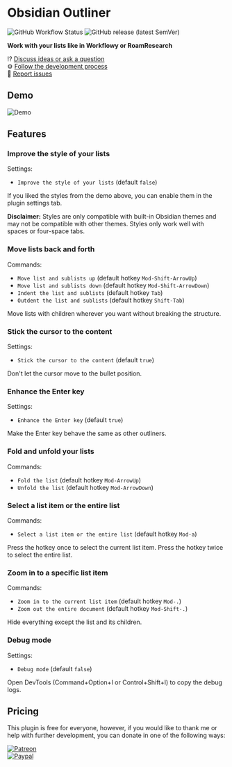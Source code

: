 # Obsidian Outliner

![GitHub Workflow Status](https://img.shields.io/github/workflow/status/vslinko/obsidian-outliner/Release?logo=github&style=for-the-badge)
![GitHub release (latest SemVer)](https://img.shields.io/github/v/release/vslinko/obsidian-outliner?style=for-the-badge&sort=semver)

**Work with your lists like in Workflowy or RoamResearch**

⁉️ [Discuss ideas or ask a question](https://github.com/vslinko/obsidian-outliner/discussions)<br>
⚙️ [Follow the development process](https://github.com/vslinko/obsidian-outliner/projects/1)<br>
🐛 [Report issues](https://github.com/vslinko/obsidian-outliner/issues)

## Demo

![Demo](https://raw.githubusercontent.com/vslinko/obsidian-outliner/main/demo.gif)

## Features

### Improve the style of your lists

Settings:

- `Improve the style of your lists` (default `false`)

If you liked the styles from the demo above, you can enable them in the plugin settings tab.

**Disclaimer:** Styles are only compatible with built-in Obsidian themes and may not be compatible with other themes. Styles only work well with spaces or four-space tabs.

### Move lists back and forth

Commands:

- `Move list and sublists up` (default hotkey `Mod-Shift-ArrowUp`)
- `Move list and sublists down` (default hotkey `Mod-Shift-ArrowDown`)
- `Indent the list and sublists` (default hotkey `Tab`)
- `Outdent the list and sublists` (default hotkey `Shift-Tab`)

Move lists with children wherever you want without breaking the structure.

### Stick the cursor to the content

Settings:

- `Stick the cursor to the content` (default `true`)

Don't let the cursor move to the bullet position.

### Enhance the Enter key

Settings:

- `Enhance the Enter key` (default `true`)

Make the Enter key behave the same as other outliners.

### Fold and unfold your lists

Commands:

- `Fold the list` (default hotkey `Mod-ArrowUp`)
- `Unfold the list` (default hotkey `Mod-ArrowDown`)

### Select a list item or the entire list

Commands:

- `Select a list item or the entire list` (default hotkey `Mod-a`)

Press the hotkey once to select the current list item. Press the hotkey twice to select the entire list.

### Zoom in to a specific list item

Commands:

- `Zoom in to the current list item` (default hotkey `Mod-.`)
- `Zoom out the entire document` (default hotkey `Mod-Shift-.`)

Hide everything except the list and its children.

### Debug mode

Settings:

- `Debug mode` (default `false`)

Open DevTools (Command+Option+I or Control+Shift+I) to copy the debug logs.

## Pricing

This plugin is free for everyone, however, if you would like to thank me
or help with further development, you can donate in one of the following ways:

[![Patreon](https://img.shields.io/badge/patreon-vslinko-orange?logo=patreon&style=social)](https://patreon.com/vslinko)<br>
[![Paypal](https://img.shields.io/badge/paypal-vslinko-orange?logo=paypal&style=social)](https://www.paypal.me/vslinko)
